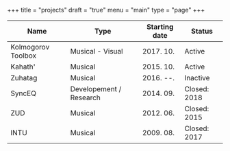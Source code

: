 +++
title  = "projects"
draft  = "true"
menu   = "main"
type   = "page"
+++

| Name | Type | Starting date | Status |
| ---- | ---- | ------------- | ------ |
| Kolmogorov Toolbox | Musical - Visual | 2017. 10. | Active       |
| Kahath'            | Musical          | 2015. 10. | Active       |
| Zuhatag            | Musical          | 2016. --. | Inactive     |
| SyncEQ             | Developement / Research | 2014. 09. | Closed: 2018 |
| ZUD                | Musical          | 2012. 06. | Closed: 2015 |
| INTU               | Musical          | 2009. 08. | Closed: 2017 |
